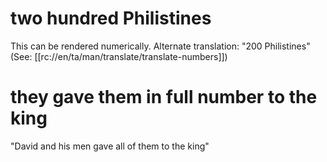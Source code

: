 # two hundred Philistines

This can be rendered numerically. Alternate translation: "200 Philistines" (See: [[rc://en/ta/man/translate/translate-numbers]])

# they gave them in full number to the king

"David and his men gave all of them to the king"

